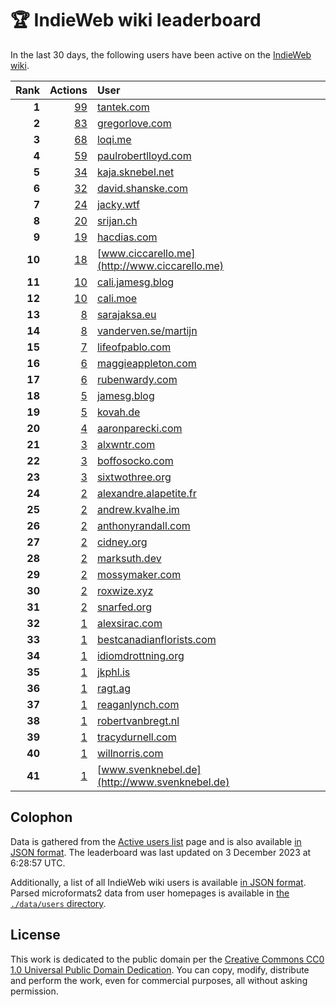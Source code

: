 # 🏆 IndieWeb wiki leaderboard

In the last 30 days, the following users have been active on the [IndieWeb wiki](https://indieweb.org).

| Rank | Actions | User |
|-----:|--------:|:-----|
| **1** | [99](https://indieweb.org/Special:Contributions/Tantek.com) | [tantek.com](http://tantek.com) |
| **2** | [83](https://indieweb.org/Special:Contributions/Gregorlove.com) | [gregorlove.com](http://gregorlove.com) |
| **3** | [68](https://indieweb.org/Special:Contributions/Loqi.me) | [loqi.me](http://loqi.me) |
| **4** | [59](https://indieweb.org/Special:Contributions/Paulrobertlloyd.com) | [paulrobertlloyd.com](http://paulrobertlloyd.com) |
| **5** | [34](https://indieweb.org/Special:Contributions/Kaja.sknebel.net) | [kaja.sknebel.net](http://kaja.sknebel.net) |
| **6** | [32](https://indieweb.org/Special:Contributions/David.shanske.com) | [david.shanske.com](http://david.shanske.com) |
| **7** | [24](https://indieweb.org/Special:Contributions/Jacky.wtf) | [jacky.wtf](http://jacky.wtf) |
| **8** | [20](https://indieweb.org/Special:Contributions/Srijan.ch) | [srijan.ch](http://srijan.ch) |
| **9** | [19](https://indieweb.org/Special:Contributions/Hacdias.com) | [hacdias.com](http://hacdias.com) |
| **10** | [18](https://indieweb.org/Special:Contributions/Www.ciccarello.me) | [www.ciccarello.me](http://www.ciccarello.me) |
| **11** | [10](https://indieweb.org/Special:Contributions/Cali.jamesg.blog) | [cali.jamesg.blog](http://cali.jamesg.blog) |
| **12** | [10](https://indieweb.org/Special:Contributions/Cali.moe) | [cali.moe](http://cali.moe) |
| **13** | [8](https://indieweb.org/Special:Contributions/Sarajaksa.eu) | [sarajaksa.eu](http://sarajaksa.eu) |
| **14** | [8](https://indieweb.org/Special:Contributions/Vanderven.se_martijn) | [vanderven.se/martijn](http://vanderven.se/martijn) |
| **15** | [7](https://indieweb.org/Special:Contributions/Lifeofpablo.com) | [lifeofpablo.com](http://lifeofpablo.com) |
| **16** | [6](https://indieweb.org/Special:Contributions/Maggieappleton.com) | [maggieappleton.com](http://maggieappleton.com) |
| **17** | [6](https://indieweb.org/Special:Contributions/Rubenwardy.com) | [rubenwardy.com](http://rubenwardy.com) |
| **18** | [5](https://indieweb.org/Special:Contributions/Jamesg.blog) | [jamesg.blog](http://jamesg.blog) |
| **19** | [5](https://indieweb.org/Special:Contributions/Kovah.de) | [kovah.de](http://kovah.de) |
| **20** | [4](https://indieweb.org/Special:Contributions/Aaronparecki.com) | [aaronparecki.com](http://aaronparecki.com) |
| **21** | [3](https://indieweb.org/Special:Contributions/Alxwntr.com) | [alxwntr.com](http://alxwntr.com) |
| **22** | [3](https://indieweb.org/Special:Contributions/Boffosocko.com) | [boffosocko.com](http://boffosocko.com) |
| **23** | [3](https://indieweb.org/Special:Contributions/Sixtwothree.org) | [sixtwothree.org](http://sixtwothree.org) |
| **24** | [2](https://indieweb.org/Special:Contributions/Alexandre.alapetite.fr) | [alexandre.alapetite.fr](http://alexandre.alapetite.fr) |
| **25** | [2](https://indieweb.org/Special:Contributions/Andrew.kvalhe.im) | [andrew.kvalhe.im](http://andrew.kvalhe.im) |
| **26** | [2](https://indieweb.org/Special:Contributions/Anthonyrandall.com) | [anthonyrandall.com](http://anthonyrandall.com) |
| **27** | [2](https://indieweb.org/Special:Contributions/Cidney.org) | [cidney.org](http://cidney.org) |
| **28** | [2](https://indieweb.org/Special:Contributions/Marksuth.dev) | [marksuth.dev](http://marksuth.dev) |
| **29** | [2](https://indieweb.org/Special:Contributions/Mossymaker.com) | [mossymaker.com](http://mossymaker.com) |
| **30** | [2](https://indieweb.org/Special:Contributions/Roxwize.xyz) | [roxwize.xyz](http://roxwize.xyz) |
| **31** | [2](https://indieweb.org/Special:Contributions/Snarfed.org) | [snarfed.org](http://snarfed.org) |
| **32** | [1](https://indieweb.org/Special:Contributions/Alexsirac.com) | [alexsirac.com](http://alexsirac.com) |
| **33** | [1](https://indieweb.org/Special:Contributions/Bestcanadianflorists.com) | [bestcanadianflorists.com](http://bestcanadianflorists.com) |
| **34** | [1](https://indieweb.org/Special:Contributions/Idiomdrottning.org) | [idiomdrottning.org](http://idiomdrottning.org) |
| **35** | [1](https://indieweb.org/Special:Contributions/Jkphl.is) | [jkphl.is](http://jkphl.is) |
| **36** | [1](https://indieweb.org/Special:Contributions/Ragt.ag) | [ragt.ag](http://ragt.ag) |
| **37** | [1](https://indieweb.org/Special:Contributions/Reaganlynch.com) | [reaganlynch.com](http://reaganlynch.com) |
| **38** | [1](https://indieweb.org/Special:Contributions/Robertvanbregt.nl) | [robertvanbregt.nl](http://robertvanbregt.nl) |
| **39** | [1](https://indieweb.org/Special:Contributions/Tracydurnell.com) | [tracydurnell.com](http://tracydurnell.com) |
| **40** | [1](https://indieweb.org/Special:Contributions/Willnorris.com) | [willnorris.com](http://willnorris.com) |
| **41** | [1](https://indieweb.org/Special:Contributions/Www.svenknebel.de) | [www.svenknebel.de](http://www.svenknebel.de) |


## Colophon

Data is gathered from the [Active users list](https://indieweb.org/Special:ActiveUsers) page and is also available [in JSON format](https://github.com/jgarber623/indieweb-wiki-leaderboard/blob/main/data/leaderboard.json). The leaderboard was last updated on 3 December 2023 at 6:28:57 UTC.

Additionally, a list of all IndieWeb wiki users is available [in JSON format](https://github.com/jgarber623/indieweb-wiki-leaderboard/blob/main/data/users.json). Parsed microformats2 data from user homepages is available in [the `./data/users` directory](https://github.com/jgarber623/indieweb-wiki-leaderboard/blob/main/data/users).

## License

This work is dedicated to the public domain per the [Creative Commons CC0 1.0 Universal Public Domain Dedication](https://creativecommons.org/publicdomain/zero/1.0/). You can copy, modify, distribute and perform the work, even for commercial purposes, all without asking permission.
